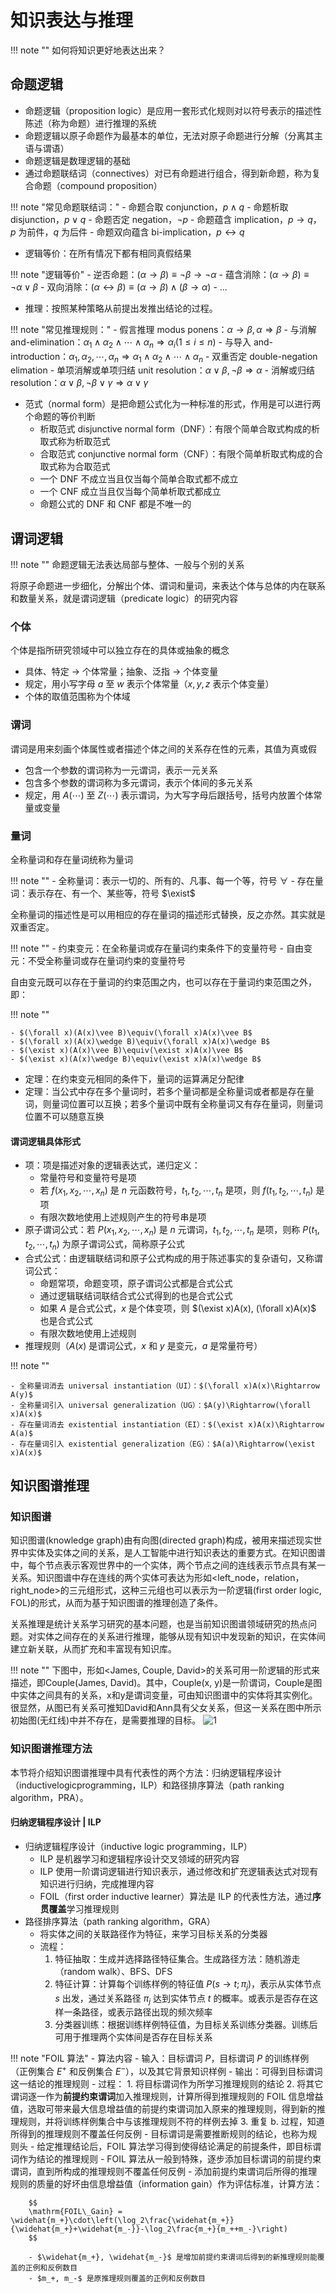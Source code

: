 # 知识表达与推理

!!! note ""
    如何将知识更好地表达出来？

## 命题逻辑

- 命题逻辑（proposition logic）是应用一套形式化规则对以符号表示的描述性陈述（称为命题）进行推理的系统
- 命题逻辑以原子命题作为最基本的单位，无法对原子命题进行分解（分离其主语与谓语）
- 命题逻辑是数理逻辑的基础
- 通过命题联结词（connectives）对已有命题进行组合，得到新命题，称为复合命题（compound proposition）

!!! note "常见命题联结词："
    - 命题合取 conjunction，$p\wedge q$
    - 命题析取 disjunction，$p\vee q$
    - 命题否定 negation，$\neg p$
    - 命题蕴含 implication，$p\rightarrow q$，$p$ 为前件，$q$ 为后件
    - 命题双向蕴含 bi-implication，$p\leftrightarrow q$

- 逻辑等价：在所有情况下都有相同真假结果

!!! note "逻辑等价"
    - 逆否命题：$(\alpha\rightarrow\beta)\equiv\neg\beta\rightarrow\neg\alpha$
    - 蕴含消除：$(\alpha\rightarrow\beta)\equiv\neg\alpha\vee\beta$
    - 双向消除：$(\alpha\leftrightarrow\beta)\equiv(\alpha\rightarrow\beta)\wedge(\beta\rightarrow\alpha)$
    - ...

- 推理：按照某种策略从前提出发推出结论的过程。

!!! note "常见推理规则："
    - 假言推理 modus ponens：$\alpha\rightarrow\beta, \alpha\Rightarrow\beta$
    - 与消解 and-elimination：$\alpha_1\wedge\alpha_2\wedge\cdots\wedge\alpha_n\Rightarrow\alpha_i(1\leq i\leq n)$
    - 与导入 and-introduction：$\alpha_1,\alpha_2,\cdots,\alpha_n\Rightarrow\alpha_1\wedge\alpha_2\wedge\cdots\wedge\alpha_n$
    - 双重否定 double-negation elimation
    - 单项消解或单项归结 unit resolution：$\alpha\vee\beta,\neg\beta\Rightarrow\alpha$
    - 消解或归结 resolution：$\alpha\vee\beta,\neg\beta\vee\gamma\Rightarrow\alpha\vee\gamma$

- 范式（normal form）是把命题公式化为一种标准的形式，作用是可以进行两个命题的等价判断
    - 析取范式 disjunctive normal form（DNF）：有限个简单合取式构成的析取式称为析取范式
    - 合取范式 conjunctive normal form（CNF）：有限个简单析取式构成的合取式称为合取范式
    - 一个 DNF 不成立当且仅当每个简单合取式都不成立
    - 一个 CNF 成立当且仅当每个简单析取式都成立
    - 命题公式的 DNF 和 CNF 都是不唯一的

## 谓词逻辑

!!! note ""
    命题逻辑无法表达局部与整体、一般与个别的关系

将原子命题进一步细化，分解出个体、谓词和量词，来表达个体与总体的内在联系和数量关系，就是谓词逻辑（predicate logic）的研究内容

### 个体

个体是指所研究领域中可以独立存在的具体或抽象的概念

- 具体、特定 -> 个体常量；抽象、泛指 -> 个体变量
- 规定，用小写字母 $a$ 至 $w$ 表示个体常量（$x,y,z$ 表示个体变量）
- 个体的取值范围称为个体域

### 谓词

谓词是用来刻画个体属性或者描述个体之间的关系存在性的元素，其值为真或假

- 包含一个参数的谓词称为一元谓词，表示一元关系
- 包含多个参数的谓词称为多元谓词，表示个体间的多元关系
- 规定，用 $A(\cdots)$ 至 $Z(\cdots)$ 表示谓词，为大写字母后跟括号，括号内放置个体常量或变量

### 量词

全称量词和存在量词统称为量词

!!! note ""
    - 全称量词：表示一切的、所有的、凡事、每一个等，符号 $\forall$
    - 存在量词：表示存在、有一个、某些等，符号 $\exist$

全称量词的描述性是可以用相应的存在量词的描述形式替换，反之亦然。其实就是双重否定。

!!! note ""
    - 约束变元：在全称量词或存在量词约束条件下的变量符号
    - 自由变元：不受全称量词或存在量词约束的变量符号

自由变元既可以存在于量词的约束范围之内，也可以存在于量词约束范围之外，即：

!!! note ""

    - $(\forall x)(A(x)\vee B)\equiv(\forall x)A(x)\vee B$
    - $(\forall x)(A(x)\wedge B)\equiv(\forall x)A(x)\wedge B$
    - $(\exist x)(A(x)\vee B)\equiv(\exist x)A(x)\vee B$
    - $(\exist x)(A(x)\wedge B)\equiv(\exist x)A(x)\wedge B$

- 定理：在约束变元相同的条件下，量词的运算满足分配律
- 定理：当公式中存在多个量词时，若多个量词都是全称量词或者都是存在量词，则量词位置可以互换；若多个量词中既有全称量词又有存在量词，则量词位置不可以随意互换

#### 谓词逻辑具体形式

- 项：项是描述对象的逻辑表达式，递归定义：
    - 常量符号和变量符号是项
    - 若 $f(x_1, x_2,\cdots, x_n)$ 是 $n$ 元函数符号，$t_1, t_2, \cdots, t_n$ 是项，则 $f(t_1, t_2, \cdots, t_n)$ 是项
    - 有限次数地使用上述规则产生的符号串是项
- 原子谓词公式：若 $P(x_1, x_2, \cdots, x_n)$ 是 $n$ 元谓词，$t_1, t_2, \cdots, t_n$ 是项，则称 $P(t_1, t_2, \cdots, t_n)$ 为原子谓词公式，简称原子公式
- 合式公式：由逻辑联结词和原子公式构成的用于陈述事实的复杂语句，又称谓词公式：
    - 命题常项，命题变项，原子谓词公式都是合式公式
    - 通过逻辑联结词联结合式公式得到的也是合式公式
    - 如果 $A$ 是合式公式，$x$ 是个体变项，则 $(\exist x)A(x), (\forall x)A(x)$ 也是合式公式
    - 有限次数地使用上述规则
- 推理规则（$A(x)$ 是谓词公式，$x$ 和 $y$ 是变元，$a$ 是常量符号）

!!! note ""

    - 全称量词消去 universal instantiation（UI）：$(\forall x)A(x)\Rightarrow A(y)$
    - 全称量词引入 universal generalization（UG）：$A(y)\Rightarrow(\forall x)A(x)$
    - 存在量词消去 existential instantiation（EI）：$(\exist x)A(x)\Rightarrow A(a)$
    - 存在量词引入 existential generalization（EG）：$A(a)\Rightarrow(\exist x)A(x)$

## 知识图谱推理

### 知识图谱

知识图谱(knowledge graph)由有向图(directed graph)构成，被用来描述现实世界中实体及实体之间的关系，是人工智能中进行知识表达的重要方式。在知识图谱中，每个节点表示客观世界中的一个实体，两个节点之间的连线表示节点具有某一关系。知识图谱中存在连线的两个实体可表达为形如<left_node，relation，right_node>的三元组形式，这种三元组也可以表示为一阶逻辑(first order logic, FOL)的形式，从而为基于知识图谱的推理创造了条件。

关系推理是统计关系学习研究的基本问题，也是当前知识图谱领域研究的热点问题。对实体之间存在的关系进行推理，能够从现有知识中发现新的知识，在实体间建立新关联，从而扩充和丰富现有知识库。

!!! note ""
    下图中，形如<James, Couple, David>的关系可用一阶逻辑的形式来描述，即Couple(James, David)。其中，Couple(x, y)是一阶谓词，Couple是图中实体之间具有的关系，x和y是谓词变量，可由知识图谱中的实体将其实例化。很显然，从图已有关系可推知David和Ann具有父女关系，但这一关系在图中所示初始图(无红线)中并不存在，是需要推理的目标。
    ![1](images/image.png)

### 知识图谱推理方法

本节将介绍知识图谱推理中具有代表性的两个方法：归纳逻辑程序设计（inductivelogicprogramming，ILP）和路径排序算法（path ranking algorithm，PRA）。

#### 归纳逻辑程序设计 | ILP

- 归纳逻辑程序设计（inductive logic programming，ILP）
    - ILP 是机器学习和逻辑程序设计交叉领域的研究内容
    - ILP 使用一阶谓词逻辑进行知识表示，通过修改和扩充逻辑表达式对现有知识进行归纳，完成推理内容
    - FOIL（first order inductive learner）算法是 ILP 的代表性方法，通过**序贯覆盖**学习推理规则
- 路径排序算法（path ranking algorithm，GRA）
    - 将实体之间的关联路径作为特征，来学习目标关系的分类器
    - 流程：
        1. 特征抽取：生成并选择路径特征集合。生成路径方法：随机游走（random walk）、BFS、DFS
        2. 特征计算：计算每个训练样例的特征值 $P(s\rightarrow t; \pi_j)$，表示从实体节点 $s$ 出发，通过关系路径 $\pi_j$ 达到实体节点 $t$ 的概率。或表示是否存在这样一条路径，或表示路径出现的频次频率
        3. 分类器训练：根据训练样例特征值，为目标关系训练分类器。训练后可用于推理两个实体间是否存在目标关系

!!! note "FOIL 算法"
    - 算法内容
        - 输入：目标谓词 $P$，目标谓词 $P$ 的训练样例（正例集合 $E^+$ 和反例集合 $E^-$），以及其它背景知识样例
        - 输出：可得到目标谓词这一结论的推理规则
        - 过程：
            1. 将目标谓词作为所学习推理规则的结论
            2. 将其它谓词逐一作为**前提约束谓词**加入推理规则，计算所得到推理规则的 FOIL 信息增益值，选取可带来最大信息增益值的前提约束谓词加入原来的推理规则，得到新的推理规则，并将训练样例集合中与该推理规则不符的样例去掉
            3. 重复 b. 过程，知道所得到的推理规则不覆盖任何反例
    - 目标谓词是需要推断规则的结论，也称为规则头
    - 给定推理结论后，FOIL 算法学习得到使得结论满足的前提条件，即目标谓词作为结论的推理规则
    - FOIL 算法从一般到特殊，逐步添加目标谓词的前提约束谓词，直到所构成的推理规则不覆盖任何反例
    - 添加前提约束谓词后所得的推理规则的质量的好坏由信息增益值（information gain）作为评估标准，计算方法：

        $$
        \mathrm{FOIL\_Gain} = \widehat{m_+}\cdot\left(\log_2\frac{\widehat{m_+}}{\widehat{m_+}+\widehat{m_-}}-\log_2\frac{m_+}{m_++m_-}\right)
        $$

        - $\widehat{m_+}, \widehat{m_-}$ 是增加前提约束谓词后得到的新推理规则能覆盖的正例和反例数目
        - $m_+, m_-$ 是原推理规则覆盖的正例和反例数目
